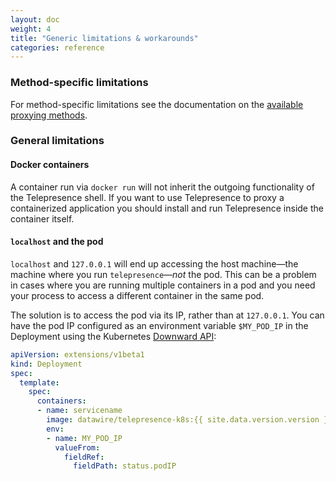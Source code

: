 ```yaml
---
layout: doc
weight: 4
title: "Generic limitations & workarounds"
categories: reference
---
```


### Method-specific limitations

For method-specific limitations see the documentation on the [available proxying methods](/reference/methods.html).

### General limitations

#### Docker containers

A container run via `docker run` will not inherit the outgoing functionality of the Telepresence shell.
If you want to use Telepresence to proxy a containerized application you should install and run Telepresence inside the container itself.

#### `localhost` and the pod

`localhost` and `127.0.0.1` will end up accessing the host machine—the machine where you run `telepresence`—*not* the pod.
This can be a problem in cases where you are running multiple containers in a pod and you need your process to access a different container in the same pod.

The solution is to access the pod via its IP, rather than at `127.0.0.1`.
You can have the pod IP configured as an environment variable `$MY_POD_IP` in the Deployment using the Kubernetes [Downward API](https://kubernetes.io/docs/tasks/configure-pod-container/environment-variable-expose-pod-information/):

```yaml
apiVersion: extensions/v1beta1
kind: Deployment
spec:
  template:
    spec:
      containers:
      - name: servicename
        image: datawire/telepresence-k8s:{{ site.data.version.version }}
        env:
        - name: MY_POD_IP
          valueFrom:
            fieldRef:
              fieldPath: status.podIP
```
